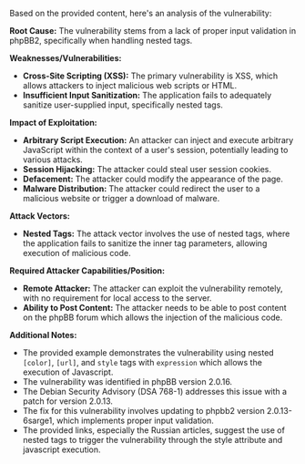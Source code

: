 Based on the provided content, here's an analysis of the vulnerability:

**Root Cause:**
The vulnerability stems from a lack of proper input validation in phpBB2, specifically when handling nested tags.

**Weaknesses/Vulnerabilities:**
- **Cross-Site Scripting (XSS):** The primary vulnerability is XSS, which allows attackers to inject malicious web scripts or HTML.
- **Insufficient Input Sanitization:**  The application fails to adequately sanitize user-supplied input, specifically nested tags.

**Impact of Exploitation:**
- **Arbitrary Script Execution:** An attacker can inject and execute arbitrary JavaScript within the context of a user's session, potentially leading to various attacks.
- **Session Hijacking:** The attacker could steal user session cookies.
- **Defacement:** The attacker could modify the appearance of the page.
- **Malware Distribution:** The attacker could redirect the user to a malicious website or trigger a download of malware.

**Attack Vectors:**
- **Nested Tags:** The attack vector involves the use of nested tags, where the application fails to sanitize the inner tag parameters, allowing execution of malicious code.

**Required Attacker Capabilities/Position:**
- **Remote Attacker:** The attacker can exploit the vulnerability remotely, with no requirement for local access to the server.
- **Ability to Post Content:** The attacker needs to be able to post content on the phpBB forum which allows the injection of the malicious code.

**Additional Notes:**
- The provided example demonstrates the vulnerability using nested `[color]`, `[url]`, and `style` tags with `expression` which allows the execution of Javascript.
- The vulnerability was identified in phpBB version 2.0.16.
- The Debian Security Advisory (DSA 768-1) addresses this issue with a patch for version 2.0.13.
- The fix for this vulnerability involves updating to phpbb2 version 2.0.13-6sarge1, which implements proper input validation.
- The provided links, especially the Russian articles, suggest the use of nested tags to trigger the vulnerability through the style attribute and javascript execution.